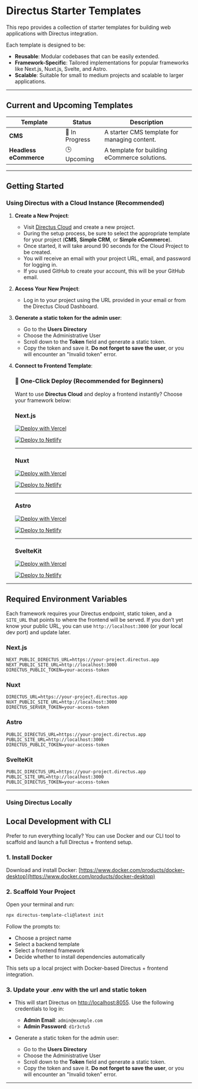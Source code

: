 # Directus Starter Templates

This repo provides a collection of starter templates for building web applications with Directus integration.

Each template is designed to be:

- **Reusable**: Modular codebases that can be easily extended.
- **Framework-Specific**: Tailored implementations for popular frameworks like Next.js, Nuxt.js, Svelte, and Astro.
- **Scalable**: Suitable for small to medium projects and scalable to larger applications.

---

## **Current and Upcoming Templates**

| Template             | Status         | Description                                  |
| -------------------- | -------------- | -------------------------------------------- |
| **CMS**       | 🚧 In Progress | A starter CMS template for managing content. |
| **Headless eCommerce** | 🕒 Upcoming    | A template for building eCommerce solutions. |

---

## **Getting Started**

### **Using Directus with a Cloud Instance (Recommended)**

1. **Create a New Project**:

   - Visit [Directus Cloud](https://directus.io/cloud/) and create a new project.
   - During the setup process, be sure to select the appropriate template for your project (**CMS**, **Simple CRM**, or **Simple eCommerce**).
   - Once started, it will take around 90 seconds for the Cloud Project to be created.
   - You will receive an email with your project URL, email, and password for logging in.
   - If you used GitHub to create your account, this will be your GitHub email.

2. **Access Your New Project**:

   - Log in to your project using the URL provided in your email or from the Directus Cloud Dashboard.

3. **Generate a static token for the admin user**:
   
   - Go to the **Users Directory**
   - Choose the Administrative User
   - Scroll down to the **Token** field and generate a static token.
   - Copy the token and save it. **Do not forget to save the user**, or you will encounter an "Invalid token" error.

4. **Connect to Frontend Template**:

	### 🚀 One-Click Deploy (Recommended for Beginners)

	Want to use **Directus Cloud** and deploy a frontend instantly? Choose your framework below:
	
	### Next.js

	[![Deploy with Vercel](https://vercel.com/button)](https://vercel.com/new/clone?repository-url=https://github.com/directus-labs/starters/tree/main/cms/nextjs&env=NEXT_PUBLIC_DIRECTUS_URL,NEXT_PUBLIC_SITE_URL,DIRECTUS_PUBLIC_TOKEN)

	[![Deploy to Netlify](https://www.netlify.com/img/deploy/button.svg)](https://app.netlify.com/start/deploy?repository=https://github.com/directus-labs/starters&base=cms/nextjs&branch=main)

	---

	### Nuxt

	[![Deploy with Vercel](https://vercel.com/button)](https://vercel.com/new/clone?repository-url=https://github.com/directus-labs/starters/tree/main/cms/nuxt&env=DIRECTUS_URL,NUXT_PUBLIC_SITE_URL,DIRECTUS_SERVER_TOKEN)

	[![Deploy to Netlify](https://www.netlify.com/img/deploy/button.svg)](https://app.netlify.com/start/deploy?repository=https://github.com/directus-labs/starters&base=cms/nuxt&branch=main)

	---

	### Astro


	[![Deploy with Vercel](https://vercel.com/button)](https://vercel.com/new/clone?repository-url=https://github.com/directus-labs/starters/tree/main/cms/astro&env=PUBLIC_DIRECTUS_URL,PUBLIC_SITE_URL,DIRECTUS_PUBLIC_TOKEN)

	[![Deploy to Netlify](https://www.netlify.com/img/deploy/button.svg)](https://app.netlify.com/start/deploy?repository=https://github.com/directus-labs/starters&base=cms/astro&branch=main)

	---

	### SvelteKit

	[![Deploy with Vercel](https://vercel.com/button)](https://vercel.com/new/clone?repository-url=https://github.com/directus-labs/starters/tree/main/cms/sveltekit&env=PUBLIC_DIRECTUS_URL,PUBLIC_SITE_URL,PUBLIC_DIRECTUS_TOKEN)

	[![Deploy to Netlify](https://www.netlify.com/img/deploy/button.svg)](https://app.netlify.com/start/deploy?repository=https://github.com/directus-labs/starters&base=cms/sveltekit&branch=main)

---

## Required Environment Variables

Each framework requires your Directus endpoint, static token, and a `SITE_URL` that points to where the frontend will be served. If you don’t yet know your public URL, you can use `http://localhost:3000` (or your local dev port) and update later.



### Next.js
```
NEXT_PUBLIC_DIRECTUS_URL=https://your-project.directus.app
NEXT_PUBLIC_SITE_URL=http://localhost:3000
DIRECTUS_PUBLIC_TOKEN=your-access-token
```

### Nuxt
```
DIRECTUS_URL=https://your-project.directus.app
NUXT_PUBLIC_SITE_URL=http://localhost:3000
DIRECTUS_SERVER_TOKEN=your-access-token
```
### Astro
```
PUBLIC_DIRECTUS_URL=https://your-project.directus.app
PUBLIC_SITE_URL=http://localhost:3000
DIRECTUS_PUBLIC_TOKEN=your-access-token
```

### SvelteKit
```
PUBLIC_DIRECTUS_URL=https://your-project.directus.app
PUBLIC_SITE_URL=http://localhost:3000
PUBLIC_DIRECTUS_TOKEN=your-access-token
```

---

### **Using Directus Locally**

## Local Development with CLI

Prefer to run everything locally? You can use Docker and our CLI tool to scaffold and launch a full Directus + frontend setup.

### 1. Install Docker

Download and install Docker: [https://www.docker.com/products/docker-desktop](https://www.docker.com/products/docker-desktop)

### 2. Scaffold Your Project

Open your terminal and run:

```bash
npx directus-template-cli@latest init
```

Follow the prompts to:

- Choose a project name
- Select a backend template
- Select a frontend framework
- Decide whether to install dependencies automatically

This sets up a local project with Docker-based Directus + frontend integration.

### 3. Update your .env with the url and static token
   - This will start Directus on [http://localhost:8055](http://localhost:8055). Use the following credentials to log in:
     - **Admin Email**: `admin@example.com`
     - **Admin Password**: `d1r3ctu5`

   - Generate a static token for the admin user:

        - Go to the **Users Directory**
        - Choose the Administrative User
        - Scroll down to the **Token** field and generate a static token.
        - Copy the token and save it. **Do not forget to save the user**, or you will encounter an "Invalid token" error.
---
